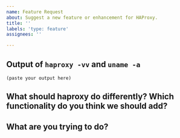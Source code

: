 ```yaml
---
name: Feature Request
about: Suggest a new feature or enhancement for HAProxy.
title: ''
labels: 'type: feature'
assignees: ''

---
```


<!--

Welcome! - We kindly ask that you:

  1. Fill out the issue template below - not doing so needs a good reason.
  2. Use the forum or the mailing list if you have a question rather than a bug or feature request.

The forum is at: https://discourse.haproxy.org/

The mailing list (no need to subscribe) is: haproxy@formilux.org
Subscribe to the list: haproxy+subscribe@formilux.org
Unsubscribe from the list: haproxy+unsubscribe@formilux.org

Forum and mailing list are correct places for questions about HAProxy or general suggestions
and topics, e.g. usage or documentation questions! This issue tracker is for tracking bugs and
feature requests directly relating to the development of the software itself.

Thanks for understanding, and for contributing to the project!

-->

## Output of `haproxy -vv` and `uname -a`

<!--
Please add the output of haproxy -vv you are currently using here, this helps us
later to see what has changed in HAProxy when we revisit this issue after some
time.

Put it in code blocks ```:
-->

```
(paste your output here)
```

## What should haproxy do differently? Which functionality do you think we should add?

<!--
Please describe the feature you would like us to add here.
-->


## What are you trying to do?

<!--
This section should contain a brief description what you're trying to do, which
would be possible after implementing the new feature.
-->
